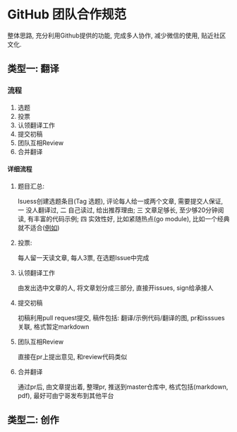 # GitHub 团队合作规范

整体思路, 充分利用Github提供的功能, 完成多人协作,  减少微信的使用, 贴近社区文化.

## 类型一: 翻译

### 流程

1. 选题
2. 投票
3. 认领翻译工作
4. 提交初稿
5. 团队互相Review
6. 合并翻译

#### 详细流程

1. 题目汇总:

   Isuess创建选题条目(Tag 选题), 评论每人给一或两个文章, 需要提交人保证, 一 没人翻译过, 二 自己读过, 给出推荐理由; 三 文章足够长, 至少够20分钟阅读, 有丰富的代码示例; 四 实效性好, 比如紧随热点(go module), 比如一个经典就不适合([例如](http://www.cs.rochester.edu/~scott/papers/1996_PODC_queues.pdf))

2. 投票:

   每人留一天读文章, 每人3票, 在选题Issue中完成

3. 认领翻译工作

   由发出选中文章的人, 将文章划分成三部分, 直接开issues, sign给承接人

4. 提交初稿

   初稿利用pull request提交, 稿件包括: 翻译/示例代码/翻译的图, pr和isssues关联, 格式暂定markdown

5. 团队互相Review

   直接在pr上提出意见, 和review代码类似

6. 合并翻译

   通过pr后, 由文章提出着, 整理pr, 推送到master仓库中, 格式包括(markdown, pdf), 最好可由宁哥发布到其他平台

## 类型二: 创作


